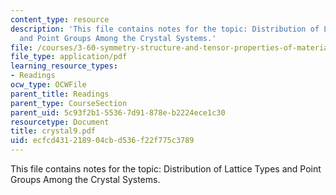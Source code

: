 ```yaml
---
content_type: resource
description: 'This file contains notes for the topic: Distribution of Lattice Types
  and Point Groups Among the Crystal Systems.'
file: /courses/3-60-symmetry-structure-and-tensor-properties-of-materials-fall-2005/ecfcd431218904cbd536f22f775c3789_crystal9.pdf
file_type: application/pdf
learning_resource_types:
- Readings
ocw_type: OCWFile
parent_title: Readings
parent_type: CourseSection
parent_uid: 5c93f2b1-5536-7d91-878e-b2224ece1c30
resourcetype: Document
title: crystal9.pdf
uid: ecfcd431-2189-04cb-d536-f22f775c3789
---
```

This file contains notes for the topic: Distribution of Lattice Types and Point Groups Among the Crystal Systems.

